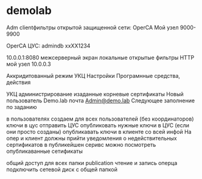 # demolab
Adm clientфильтры открытой защищенной сети:
OperCA
Мой узел
9000-9900

OperCA ЦУС:
admindb
xxXX1234

10.0.0.1:8080
межсерверный экран
локальные открытые фильтры
HTTP
мой узел
10.0.0.3

Аккридитованный режим
УКЦ Настройки Програмнные средства, действия

УКЦ администрирование 
изаданные корневые сертификаты
Новый пользователь Demo.lab
почта Admin@demo.lab
Следующее заполнение по заданию

в пользователях создаем для всех пользователей (без координаторов) ключи в цус
отправить ЦУС
опубликовать нужные ключи в ЦУС (если они просто созданы)
опубликавать ключи в клиенте со всей инфой
На опер и клиент должны прийти уведомления о недействительных сертификатов
в публикейшен серивс можно посмотреть опубликаванные сетификаты


общий доступ для всех папки publication чтение и запись
оперца подключить сетевой диск с общей папкой
